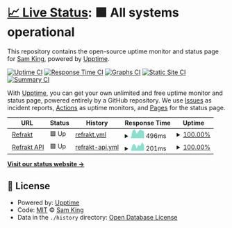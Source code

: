 # [📈 Live Status](https://status.refrakt.app): <!--live status--> **🟩 All systems operational**

This repository contains the open-source uptime monitor and status page for [Sam King](samking.studio), powered by [Upptime](https://github.com/upptime/upptime).

[![Uptime CI](https://github.com/samkingco/refrakt-upptime/workflows/Uptime%20CI/badge.svg)](https://github.com/samkingco/refrakt-upptime/actions?query=workflow%3A%22Uptime+CI%22)
[![Response Time CI](https://github.com/samkingco/refrakt-upptime/workflows/Response%20Time%20CI/badge.svg)](https://github.com/samkingco/refrakt-upptime/actions?query=workflow%3A%22Response+Time+CI%22)
[![Graphs CI](https://github.com/samkingco/refrakt-upptime/workflows/Graphs%20CI/badge.svg)](https://github.com/samkingco/refrakt-upptime/actions?query=workflow%3A%22Graphs+CI%22)
[![Static Site CI](https://github.com/samkingco/refrakt-upptime/workflows/Static%20Site%20CI/badge.svg)](https://github.com/samkingco/refrakt-upptime/actions?query=workflow%3A%22Static+Site+CI%22)
[![Summary CI](https://github.com/samkingco/refrakt-upptime/workflows/Summary%20CI/badge.svg)](https://github.com/samkingco/refrakt-upptime/actions?query=workflow%3A%22Summary+CI%22)

With [Upptime](https://upptime.js.org), you can get your own unlimited and free uptime monitor and status page, powered entirely by a GitHub repository. We use [Issues](https://github.com/samkingco/refrakt-upptime/issues) as incident reports, [Actions](https://github.com/samkingco/refrakt-upptime/actions) as uptime monitors, and [Pages](https://status.refrakt.app) for the status page.

<!--start: status pages-->
<!-- This summary is generated by Upptime (https://github.com/upptime/upptime) -->
<!-- Do not edit this manually, your changes will be overwritten -->
<!-- prettier-ignore -->
| URL | Status | History | Response Time | Uptime |
| --- | ------ | ------- | ------------- | ------ |
| <img alt="" src="https://refrakt.app/pfp.png" height="13"> [Refrakt](https://refrakt.app) | 🟩 Up | [refrakt.yml](https://github.com/samkingco/refrakt-upptime/commits/HEAD/history/refrakt.yml) | <details><summary><img alt="Response time graph" src="./graphs/refrakt/response-time-week.png" height="20"> 496ms</summary><br><a href="https://status.refrakt.app/history/refrakt"><img alt="Response time 449" src="https://img.shields.io/endpoint?url=https%3A%2F%2Fraw.githubusercontent.com%2Fsamkingco%2Frefrakt-upptime%2FHEAD%2Fapi%2Frefrakt%2Fresponse-time.json"></a><br><a href="https://status.refrakt.app/history/refrakt"><img alt="24-hour response time 617" src="https://img.shields.io/endpoint?url=https%3A%2F%2Fraw.githubusercontent.com%2Fsamkingco%2Frefrakt-upptime%2FHEAD%2Fapi%2Frefrakt%2Fresponse-time-day.json"></a><br><a href="https://status.refrakt.app/history/refrakt"><img alt="7-day response time 496" src="https://img.shields.io/endpoint?url=https%3A%2F%2Fraw.githubusercontent.com%2Fsamkingco%2Frefrakt-upptime%2FHEAD%2Fapi%2Frefrakt%2Fresponse-time-week.json"></a><br><a href="https://status.refrakt.app/history/refrakt"><img alt="30-day response time 479" src="https://img.shields.io/endpoint?url=https%3A%2F%2Fraw.githubusercontent.com%2Fsamkingco%2Frefrakt-upptime%2FHEAD%2Fapi%2Frefrakt%2Fresponse-time-month.json"></a><br><a href="https://status.refrakt.app/history/refrakt"><img alt="1-year response time 433" src="https://img.shields.io/endpoint?url=https%3A%2F%2Fraw.githubusercontent.com%2Fsamkingco%2Frefrakt-upptime%2FHEAD%2Fapi%2Frefrakt%2Fresponse-time-year.json"></a></details> | <details><summary><a href="https://status.refrakt.app/history/refrakt">100.00%</a></summary><a href="https://status.refrakt.app/history/refrakt"><img alt="All-time uptime 100.00%" src="https://img.shields.io/endpoint?url=https%3A%2F%2Fraw.githubusercontent.com%2Fsamkingco%2Frefrakt-upptime%2FHEAD%2Fapi%2Frefrakt%2Fuptime.json"></a><br><a href="https://status.refrakt.app/history/refrakt"><img alt="24-hour uptime 100.00%" src="https://img.shields.io/endpoint?url=https%3A%2F%2Fraw.githubusercontent.com%2Fsamkingco%2Frefrakt-upptime%2FHEAD%2Fapi%2Frefrakt%2Fuptime-day.json"></a><br><a href="https://status.refrakt.app/history/refrakt"><img alt="7-day uptime 100.00%" src="https://img.shields.io/endpoint?url=https%3A%2F%2Fraw.githubusercontent.com%2Fsamkingco%2Frefrakt-upptime%2FHEAD%2Fapi%2Frefrakt%2Fuptime-week.json"></a><br><a href="https://status.refrakt.app/history/refrakt"><img alt="30-day uptime 100.00%" src="https://img.shields.io/endpoint?url=https%3A%2F%2Fraw.githubusercontent.com%2Fsamkingco%2Frefrakt-upptime%2FHEAD%2Fapi%2Frefrakt%2Fuptime-month.json"></a><br><a href="https://status.refrakt.app/history/refrakt"><img alt="1-year uptime 100.00%" src="https://img.shields.io/endpoint?url=https%3A%2F%2Fraw.githubusercontent.com%2Fsamkingco%2Frefrakt-upptime%2FHEAD%2Fapi%2Frefrakt%2Fuptime-year.json"></a></details>
| <img alt="" src="https://refrakt.app/pfp.png" height="13"> [Refrakt API](https://refrakt.app/api/health) | 🟩 Up | [refrakt-api.yml](https://github.com/samkingco/refrakt-upptime/commits/HEAD/history/refrakt-api.yml) | <details><summary><img alt="Response time graph" src="./graphs/refrakt-api/response-time-week.png" height="20"> 201ms</summary><br><a href="https://status.refrakt.app/history/refrakt-api"><img alt="Response time 183" src="https://img.shields.io/endpoint?url=https%3A%2F%2Fraw.githubusercontent.com%2Fsamkingco%2Frefrakt-upptime%2FHEAD%2Fapi%2Frefrakt-api%2Fresponse-time.json"></a><br><a href="https://status.refrakt.app/history/refrakt-api"><img alt="24-hour response time 450" src="https://img.shields.io/endpoint?url=https%3A%2F%2Fraw.githubusercontent.com%2Fsamkingco%2Frefrakt-upptime%2FHEAD%2Fapi%2Frefrakt-api%2Fresponse-time-day.json"></a><br><a href="https://status.refrakt.app/history/refrakt-api"><img alt="7-day response time 201" src="https://img.shields.io/endpoint?url=https%3A%2F%2Fraw.githubusercontent.com%2Fsamkingco%2Frefrakt-upptime%2FHEAD%2Fapi%2Frefrakt-api%2Fresponse-time-week.json"></a><br><a href="https://status.refrakt.app/history/refrakt-api"><img alt="30-day response time 167" src="https://img.shields.io/endpoint?url=https%3A%2F%2Fraw.githubusercontent.com%2Fsamkingco%2Frefrakt-upptime%2FHEAD%2Fapi%2Frefrakt-api%2Fresponse-time-month.json"></a><br><a href="https://status.refrakt.app/history/refrakt-api"><img alt="1-year response time 188" src="https://img.shields.io/endpoint?url=https%3A%2F%2Fraw.githubusercontent.com%2Fsamkingco%2Frefrakt-upptime%2FHEAD%2Fapi%2Frefrakt-api%2Fresponse-time-year.json"></a></details> | <details><summary><a href="https://status.refrakt.app/history/refrakt-api">100.00%</a></summary><a href="https://status.refrakt.app/history/refrakt-api"><img alt="All-time uptime 100.00%" src="https://img.shields.io/endpoint?url=https%3A%2F%2Fraw.githubusercontent.com%2Fsamkingco%2Frefrakt-upptime%2FHEAD%2Fapi%2Frefrakt-api%2Fuptime.json"></a><br><a href="https://status.refrakt.app/history/refrakt-api"><img alt="24-hour uptime 100.00%" src="https://img.shields.io/endpoint?url=https%3A%2F%2Fraw.githubusercontent.com%2Fsamkingco%2Frefrakt-upptime%2FHEAD%2Fapi%2Frefrakt-api%2Fuptime-day.json"></a><br><a href="https://status.refrakt.app/history/refrakt-api"><img alt="7-day uptime 100.00%" src="https://img.shields.io/endpoint?url=https%3A%2F%2Fraw.githubusercontent.com%2Fsamkingco%2Frefrakt-upptime%2FHEAD%2Fapi%2Frefrakt-api%2Fuptime-week.json"></a><br><a href="https://status.refrakt.app/history/refrakt-api"><img alt="30-day uptime 100.00%" src="https://img.shields.io/endpoint?url=https%3A%2F%2Fraw.githubusercontent.com%2Fsamkingco%2Frefrakt-upptime%2FHEAD%2Fapi%2Frefrakt-api%2Fuptime-month.json"></a><br><a href="https://status.refrakt.app/history/refrakt-api"><img alt="1-year uptime 100.00%" src="https://img.shields.io/endpoint?url=https%3A%2F%2Fraw.githubusercontent.com%2Fsamkingco%2Frefrakt-upptime%2FHEAD%2Fapi%2Frefrakt-api%2Fuptime-year.json"></a></details>

<!--end: status pages-->

[**Visit our status website →**](https://status.refrakt.app)

## 📄 License

- Powered by: [Upptime](https://github.com/upptime/upptime)
- Code: [MIT](./LICENSE) © [Sam King](samking.studio)
- Data in the `./history` directory: [Open Database License](https://opendatacommons.org/licenses/odbl/1-0/)
